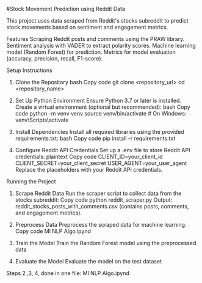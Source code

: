 #Stock Movement Prediction using Reddit Data


This project uses data scraped from Reddit's stocks subreddit to predict stock movements based on sentiment and engagement metrics.

Features
Scraping Reddit posts and comments using the PRAW library.
Sentiment analysis with VADER to extract polarity scores.
Machine learning model (Random Forest) for prediction.
Metrics for model evaluation (accuracy, precision, recall, F1-score).

Setup Instructions

1. Clone the Repository
bash
Copy code
git clone <repository_url>
cd <repository_name>


2. Set Up Python Environment
Ensure Python 3.7 or later is installed. Create a virtual environment (optional but recommended):
bash
Copy code
python -m venv venv
source venv/bin/activate  # On Windows: venv\Scripts\activate

4. Install Dependencies
Install all required libraries using the provided requirements.txt:
bash
Copy code
pip install -r requirements.txt


4. Configure Reddit API Credentials
Set up a .env file to store Reddit API credentials:
plaintext
Copy code
CLIENT_ID=your_client_id
CLIENT_SECRET=your_client_secret
USER_AGENT=your_user_agent
Replace the placeholders with your Reddit API credentials.



Running the Project
1. Scrape Reddit Data
Run the scraper script to collect data from the stocks subreddit:
Copy code
python reddit_scraper.py
Output: reddit_stocks_posts_with_comments.csv (contains posts, comments, and engagement metrics).


2. Preprocess Data
Preprocess the scraped data for machine learning:
Copy code
Ml NLP Algo.ipynd

3. Train the Model
Train the Random Forest model using the preprocessed data

4. Evaluate the Model
Evaluate the model on the test dataset


Steps 2 ,3, 4, done in one file: Ml NLP Algo.ipynd


